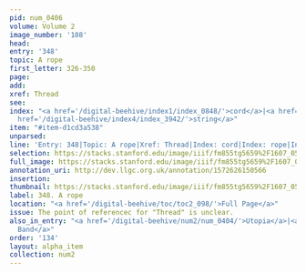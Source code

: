 ```yaml
---
pid: num_0406
volume: Volume 2
image_number: '108'
head: 
entry: '348'
topic: A rope
first_letter: 326-350
page: 
add: 
xref: Thread
see: 
index: "<a href='/digital-beehive/index1/index_0848/'>cord</a>|<a href='/digital-beehive/index4/index_3448/'>rope</a>|<a
  href='/digital-beehive/index4/index_3942/'>string</a>"
item: "#item-d1cd3a538"
unparsed: 
line: 'Entry: 348|Topic: A rope|Xref: Thread|Index: cord|Index: rope|Index: string|#item-d1cd3a538'
selection: https://stacks.stanford.edu/image/iiif/fm855tg5659%2F1607_0575/822,3691,2913,249/full/0/default.jpg
full_image: https://stacks.stanford.edu/image/iiif/fm855tg5659%2F1607_0575/full/full/0/default.jpg
annotation_uri: http://dev.llgc.org.uk/annotation/1572626150566
insertion: 
thumbnail: https://stacks.stanford.edu/image/iiif/fm855tg5659%2F1607_0575/822,3691,600,180/250,/0/default.jpg
label: 348. A rope
location: "<a href='/digital-beehive/toc/toc2_098/'>Full Page</a>"
issue: The point of referencec for "Thread" is unclear.
also_in_entry: "<a href='/digital-beehive/num2/num_0404/'>Utopia</a>|<a href='/digital-beehive/num2/num_0405/'>a
  Band</a>"
order: '134'
layout: alpha_item
collection: num2
---
```

